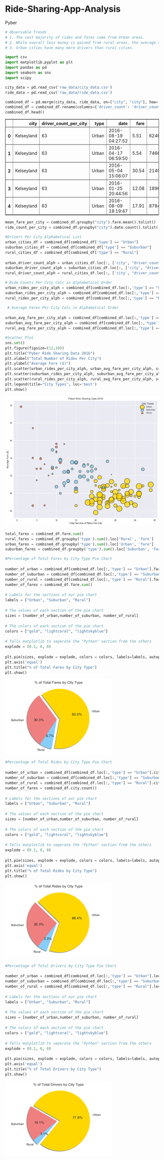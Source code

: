 # Ride-Sharing-App-Analysis
Pyber


```python
# Observable Trends
# 1. The vast majority of rides and fares come from Urban areas. 
# 2. While overall less money is gained from rural areas, the average ride is much higher $ value in suburban and rural areas. 
# 3. Urban cities have many more drivers than rural cities. 
```


```python
import csv
import matplotlib.pyplot as plt
import pandas as pd
import seaborn as sns
import scipy 
```


```python
city_data = pd.read_csv('raw_data/city_data.csv')
ride_data = pd.read_csv('raw_data/ride_data.csv')
```


```python
combined_df = pd.merge(city_data, ride_data, on=["city", "city"], how='right')
combined_df = combined_df.rename(columns={'driver_count': 'driver_count_per_city'})
combined_df.head()
```




<div>
<style scoped>
    .dataframe tbody tr th:only-of-type {
        vertical-align: middle;
    }

    .dataframe tbody tr th {
        vertical-align: top;
    }

    .dataframe thead th {
        text-align: right;
    }
</style>
<table border="1" class="dataframe">
  <thead>
    <tr style="text-align: right;">
      <th></th>
      <th>city</th>
      <th>driver_count_per_city</th>
      <th>type</th>
      <th>date</th>
      <th>fare</th>
      <th>ride_id</th>
    </tr>
  </thead>
  <tbody>
    <tr>
      <th>0</th>
      <td>Kelseyland</td>
      <td>63</td>
      <td>Urban</td>
      <td>2016-08-19 04:27:52</td>
      <td>5.51</td>
      <td>6246006544795</td>
    </tr>
    <tr>
      <th>1</th>
      <td>Kelseyland</td>
      <td>63</td>
      <td>Urban</td>
      <td>2016-04-17 06:59:50</td>
      <td>5.54</td>
      <td>7466473222333</td>
    </tr>
    <tr>
      <th>2</th>
      <td>Kelseyland</td>
      <td>63</td>
      <td>Urban</td>
      <td>2016-05-04 15:06:07</td>
      <td>30.54</td>
      <td>2140501382736</td>
    </tr>
    <tr>
      <th>3</th>
      <td>Kelseyland</td>
      <td>63</td>
      <td>Urban</td>
      <td>2016-01-25 20:44:56</td>
      <td>12.08</td>
      <td>1896987891309</td>
    </tr>
    <tr>
      <th>4</th>
      <td>Kelseyland</td>
      <td>63</td>
      <td>Urban</td>
      <td>2016-08-09 18:19:47</td>
      <td>17.91</td>
      <td>8784212854829</td>
    </tr>
  </tbody>
</table>
</div>




```python
mean_fare_per_city = combined_df.groupby("city").fare.mean().tolist()
ride_count_per_city = combined_df.groupby("city").date.count().tolist()
```


```python
#Drivers Per City Alphabetical List 
urban_cities_df = combined_df[combined_df['type'] == "Urban"]
suburban_cities_df = combined_df[combined_df['type'] == "Suburban"]
rural_cities_df = combined_df[combined_df['type'] == "Rural"]

urban_driver_count_alph = urban_cities_df.loc[:, ['city', "driver_count_per_city"]].drop_duplicates().sort_values("city")['driver_count_per_city'].tolist()
suburban_driver_count_alph = suburban_cities_df.loc[:, ['city', "driver_count_per_city"]].drop_duplicates().sort_values("city")['driver_count_per_city'].tolist()
rural_driver_count_alph = rural_cities_df.loc[:, ['city', "driver_count_per_city"]].drop_duplicates().sort_values("city")['driver_count_per_city'].tolist()
```


```python
# Ride Counts Per City Calc in Alphabetical Order
urban_rides_per_city_alph = combined_df[combined_df.loc[:,'type'] == "Urban"].groupby('city').type.count().tolist()
suburban_rides_per_city_alph = combined_df[combined_df.loc[:,'type'] == "Suburban"].groupby('city').type.count().tolist()
rural_rides_per_city_alph = combined_df[combined_df.loc[:,'type'] == "Rural"].groupby('city').type.count().tolist()
```


```python
 # Average Fares Per City Calc in Alphabetical Order

urban_avg_fare_per_city_alph = combined_df[combined_df.loc[:,'type'] == "Urban"].groupby('city').mean().fare.tolist()
suburban_avg_fare_per_city_alph = combined_df[combined_df.loc[:,'type'] == "Suburban"].groupby('city').mean().fare.tolist()
rural_avg_fare_per_city_alph = combined_df[combined_df.loc[:,'type'] == "Rural"].groupby('city').mean().fare.tolist()
```


```python
#Scatter Plot
sns.set()
plt.figure(figsize=(12,10))
plt.title("Pyber Ride Sharing Data 2016")
plt.xlabel("Total Number of Rides Per City")
plt.ylabel("Average Fare ($)")
plt.scatter(urban_rides_per_city_alph, urban_avg_fare_per_city_alph, s=[x * 10 for x in urban_driver_count_alph], facecolor='gold', alpha=.75,  label='Urban', edgecolors='black', marker="o", linewidth=1.5)
plt.scatter(suburban_rides_per_city_alph, suburban_avg_fare_per_city_alph, s=[x * 10 for x in suburban_driver_count_alph], facecolor='skyblue', alpha=.75,  label='Suburban', edgecolors='black', marker="o", linewidth=1.5)
plt.scatter(rural_rides_per_city_alph, rural_avg_fare_per_city_alph, s=[x * 10 for x in rural_driver_count_alph], facecolor='coral', alpha=.75,  label='Urban', edgecolors='black', marker="o", linewidth=1.5)
plt.legend(title="City Types", loc='best')
plt.show()
```


![png](Pyber+Homework/output_8_0.png)



```python
total_fares = combined_df.fare.sum()
rural_fares = combined_df.groupby('type').sum().loc['Rural', 'fare']
urban_fares = combined_df.groupby('type').sum().loc['Urban', 'fare']
suburban_fares = combined_df.groupby('type').sum().loc['Suburban', 'fare']

```


```python
#Percentage of Total Fares by City Type Pie Chart

number_of_urban = combined_df[combined_df.loc[:,'type'] == "Urban"].fare.sum()
number_of_suburban = combined_df[combined_df.loc[:,'type'] == "Suburban"].fare.sum()
number_of_rural = combined_df[combined_df.loc[:,'type'] == "Rural"].fare.sum()
number_of_fares = combined_df.fare.sum()

# Labels for the sections of our pie chart
labels = ["Urban", "Suburban", "Rural"]

# The values of each section of the pie chart
sizes = [number_of_urban,number_of_suburban, number_of_rural]

# The colors of each section of the pie chart
colors = ["gold", "lightcoral", "lightskyblue"]

# Tells matplotlib to seperate the "Python" section from the others
explode = (0.1, 0, 0)

plt.pie(sizes, explode = explode, colors = colors, labels=labels, autopct="%1.1f%%", shadow=True, startangle=-110)
plt.axis('equal')
plt.title("% of Total Fares by City Type")
plt.show()
```


![png](Pyber+Homework/output_10_0.png)



```python
#Percentage of Total Rides by City Type Pie Chart

number_of_urban = combined_df[combined_df.loc[:,'type'] == "Urban"].city.count()
number_of_suburban = combined_df[combined_df.loc[:,'type'] == "Suburban"].city.count()
number_of_rural = combined_df[combined_df.loc[:,'type'] == "Rural"].city.count()
number_of_fares = combined_df.city.count()

# Labels for the sections of our pie chart
labels = ["Urban", "Suburban", "Rural"]

# The values of each section of the pie chart
sizes = [number_of_urban,number_of_suburban, number_of_rural]

# The colors of each section of the pie chart
colors = ["gold", "lightcoral", "lightskyblue"]

# Tells matplotlib to seperate the "Python" section from the others
explode = (0.1, 0, 0)

plt.pie(sizes, explode = explode, colors = colors, labels=labels, autopct="%1.1f%%", shadow=True, startangle=-110)
plt.axis('equal')
plt.title("% of Total Rides by City Type")
plt.show()
```


![png](Pyber+Homework/output_11_0.png)



```python
#Percentage of Total Drivers by City Type Pie Chart

number_of_urban = combined_df[combined_df.loc[:,'type'] == "Urban"].loc[:,['city', 'driver_count_per_city']].drop_duplicates().driver_count_per_city.sum()
number_of_suburban = combined_df[combined_df.loc[:,'type'] == "Suburban"].loc[:,['city', 'driver_count_per_city']].drop_duplicates().driver_count_per_city.sum()
number_of_rural = combined_df[combined_df.loc[:,'type'] == "Rural"].loc[:,['city', 'driver_count_per_city']].drop_duplicates().driver_count_per_city.sum()

# Labels for the sections of our pie chart
labels = ["Urban", "Suburban", "Rural"]

# The values of each section of the pie chart
sizes = [number_of_urban,number_of_suburban, number_of_rural]

# The colors of each section of the pie chart
colors = ["gold", "lightcoral", "lightskyblue"]

# Tells matplotlib to seperate the "Python" section from the others
explode = (0.1, 0, 0)

plt.pie(sizes, explode = explode, colors = colors, labels=labels, autopct="%1.1f%%", shadow=True, startangle=-130)
plt.axis('equal')
plt.title("% of Total Drivers by City Type")
plt.show()
```


![png](Pyber+Homework/output_12_0.png)
